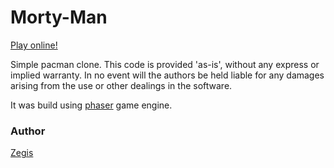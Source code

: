 Morty-Man
=========

[Play online!](http://zegis.github.io/MortyMan/)

Simple pacman clone. This code is provided 'as-is', without any express or implied warranty. In no event will the authors be held liable for any damages arising from the use or other dealings in the software.

It was build using [phaser](https://github.com/photonstorm/phaser) game engine.

### Author
[Zegis](http://dev.kofun.pl/)
